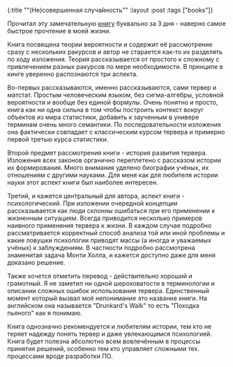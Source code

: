 {:title "\"(Не)совершенная случайность\""
 :layout :post
 :tags  ["books"]}

Прочитал эту замечательную [книгу](http://www.ozon.ru/context/detail/id/5086716/) буквально за 3 дня - наверно самое быстрое прочтение в моей жизни.

Книга посвящена теории вероятности и содержит её рассмотрение сразу с нескольких ракурсов и автор не старается как-то их разделять по ходу изложения. Теория рассказывается от простого к сложному с привлечением разных ракурсов по мере необходимости. В принципе в кинге уверенно распознаются три аспекта.

Во-первых рассказываются, именно рассказываются, сами тервер и матстат. Простым человеческим языком, без сигма-алгебры, условной вероятности и вообще без единой формулы. Очень понятно и просто, книга как ни одна сильна в том чтобы построить контекст вокруг объектов из мира статистики, добавить к заученным в универе терминам очень много семантики. По последовательности изложения она фактически совпадает с классическим курсом тервера и примерно первой третью курса статистики.

Второй предмет рассмотрения книги - история развития тервера. Изложения всех законов органично переплетено с рассказом истории их формирования. Много внимания уделено биографии учёных, их отношениям с другими науками. Для меня как для любителя истории науки этот аспект книги был наиболее интересен.

Третий, и кажется центральный для автора, аспект книги - психологический. При изложении очередной концепции рассказывается как люди склонны ошибаться при его применении к жизненным ситуациям. Всегда приводится несколько примеров наивного применения тервера к жизни. В каждом случае подробно рассматривается корректный способ анализа той или иной проблемы и какие ловушки психологии приводят массы (а иногда и уважаемых учёных) к заблуждениям. В частности подробно рассмотрена знаменитая задача Монти Холла, и кажется доступно даже для меня доказано решение.

Также хочется отметить перевод - действительно хороший и грамотный. Я не заметил ни одной шероховатости в терминологии и описании сложных ошибок использования тервера. Единственный момент который вызвал моё непонимание это название книги. На английском она называется "Drunkard's Walk" то есть "Походка пьяного" как я понимаю.

Книга однозначно рекомендуется и любителям истории, тем кто не теряет надежду понять тервер и даже увлекающимся психологией. Книга будет полезна абсолютно всем вовлечённым в процессы принятия решений, особенно тем кто управляет сложными тех. процессами вроде разработки ПО.

